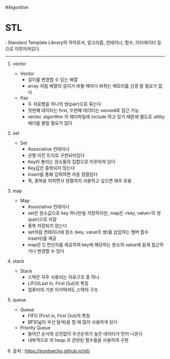 #Algorithm

# STL
: Standard Template Library의 약자로서, 알고리즘, 컨테이너, 함수, 이터레이터 등으로 이루어져있다.

----------------------------------------------------------------------------------------------------------------------------------


1. vector
	* Vector 
		 - 길이를 변경할 수 있는 배열
		 - array 처럼 배열의 길이가 바뀔 때마다 바뀌는 메모리를 신경 쓸 필요가 없다
	* Pair
		- 두 자료형을 하나의 쌍(pair)으로 묶는다
		- 첫번째 데이터는 first, 두번째 데이터는 second로 접근 가능
		- vector, algorithm 의 헤더파일에 include 하고 있기 때문에 별도로 utility 헤더를 물릴 필요가 없다
		
2. set
	* Set
		- Associative 컨테이너
		- 균형 이진 트리로 구현되어있다
		- Key라 불리는 원소들의 집합으로 이루어져 있다
		- Key값은 중복되지 않는다
		- insert를 통해 입력하면 자동 정렬된다
		- 즉, 중복을 피하면서 정렬까지 사용하고 싶으면 매우 유용

3. map
	* Map
		- Associative 컨테이너
		- set은 원소값으로 key 하나만을 저장하지만, map은 <key, value>의 쌍(pair)으로 저장
		- 중복 저장되지 않는다
		- set처럼 컨테이너에 원소 (key, value의 쌍)를 삽입하는 멤버 함수 insert()를 제공
		- map은 [] 연산자를 제공하여 key에 해당하는 원소의 value에 쉽게 접근하거나 변경할 수 있다
		
4. stack
	* Stack
		- 스택은 자주 사용되는 자료구조 중 하나
		- LIFO(Last In, First Out)의 특징
		- 컴퓨터의 기본 아키텍쳐도 스택의 구조
		
5. queue
	* Queue
		- FIFO (First in, First Out)의 특징
		- BFS(넓이 우선 탐색)을 할 때 많이 사용하게 된다
	* Priority Queue
		- 들어간 순서와 상관없이 우선순위가 높은 데이터가 먼저 나온다
		- 내부적으로 의 heap 과 관련된 함수들을 사용하여 구현

 
  
  
6. 출처 : https://purduecho.github.io/stl/	 
